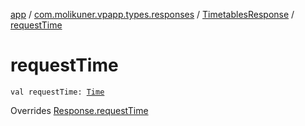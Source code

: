 [app](../../index.md) / [com.molikuner.vpapp.types.responses](../index.md) / [TimetablesResponse](index.md) / [requestTime](./request-time.md)

# requestTime

`val requestTime: `[`Time`](../../com.molikuner.types/-time/index.md)

Overrides [Response.requestTime](../-response/request-time.md)

